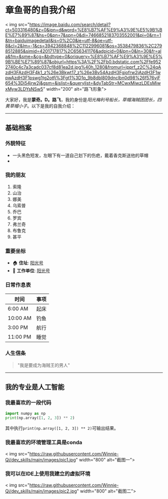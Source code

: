 # 章鱼哥的自我介绍

< img src="https://image.baidu.com/search/detail?ct=503316480&z=0&ipn=d&word=%E8%B7%AF%E9%A3%9E%E5%9B%BE%E7%89%87&hs=0&pn=7&spn=0&di=7466852183703552001&pi=0&rn=1&tn=baiduimagedetail&is=0%2C0&ie=utf-8&oe=utf-8&cl=2&lm=-1&cs=3942368848%2C1122996081&os=3538479836%2C2798512885&simid=4201717817%2C656341176&adpicid=0&lpn=0&ln=30&fr=ala&fm=&sme=&cg=&bdtype=0&oriquery=%E8%B7%AF%E9%A3%9E%E5%9B%BE%E7%89%87&objurl=https%3A%2F%2Fb0.bdstatic.com%2Ffe9522740c4c7a3cadc037cf8d81ea2d.jpg%40h_1280&fromurl=ipprf_z2C%24qAzdH3FAzdH3F4k1_z%26e3Bkwt17_z%26e3Bv54AzdH3Fgjofrw2jAzdH3F1wpwAzdH3F1pswg1tg2otfj%3Fgt1%3D1p_9b8dbl809dnclbn0d98%26f576vjF654%3Di54jrw2j&gsm=&islist=&querylist=&dyTabStr=MCwxMiwzLDEsMiwxMyw3LDYsNSw5" width="200" alt="路飞形象">

大家好，我是**蒙奇。D。路飞**，我的身份是*阳光梅利号船长，草帽海贼团团长，四黄草帽小子*。以下是我的自我介绍：

---

## 基础档案 

### 外貌特征 
- 一头黑色短发，左眼下有一道自己划下的伤疤，戴着香克斯送他的草帽
- 

### 我的朋友
1. 索隆
2. 山治
3. 娜美
4. 乌索普
5. 乔巴
6. 罗宾
7. 弗兰奇
8. 布鲁克
9. 甚平

### 重要坐标
- 🏠 **住址**: [阳光号](https://image.baidu.com/search/detail?ct=503316480&z=0&ipn=d&word=%E9%98%B3%E5%85%89%E5%8F%B7%E5%9B%BE%E7%89%87&hs=0&pn=5&spn=0&di=7469449779924172801&pi=0&rn=1&tn=baiduimagedetail&is=0%2C0&ie=utf-8&oe=utf-8&cl=2&lm=-1&cs=1980880038%2C186115765&os=934338895%2C100558070&simid=3466581755%2C150063027&adpicid=0&lpn=0&ln=30&fr=ala&fm=&sme=&cg=&bdtype=0&oriquery=%E9%98%B3%E5%85%89%E5%8F%B7%E5%9B%BE%E7%89%87&objurl=https%3A%2F%2Fpic.rmb.bdstatic.com%2Fbjh%2Fevents%2F9cd688531d883e5d46f1d39ca66368d47479.jpeg%40h_1280&fromurl=ipprf_z2C%24qAzdH3FAzdH3F4k1_z%26e3Bkwt17_z%26e3Bv54AzdH3Fgjofrw2jAzdH3F1wpwAzdH3F1pswg1tg2otfj%3Fgt1%3D1p_9amaann0addn9n8ndml%26f576vjF654%3Di54jrw2j&gsm=&islist=&querylist=&dyTabStr=MCwxMiwzLDEsMiwxMyw3LDYsNSw5) 
- 🏢 **工作单位**: [阳光号](https://image.baidu.com/search/detail?ct=503316480&z=0&ipn=d&word=%E9%98%B3%E5%85%89%E5%8F%B7%E5%9B%BE%E7%89%87&hs=0&pn=5&spn=0&di=7469449779924172801&pi=0&rn=1&tn=baiduimagedetail&is=0%2C0&ie=utf-8&oe=utf-8&cl=2&lm=-1&cs=1980880038%2C186115765&os=934338895%2C100558070&simid=3466581755%2C150063027&adpicid=0&lpn=0&ln=30&fr=ala&fm=&sme=&cg=&bdtype=0&oriquery=%E9%98%B3%E5%85%89%E5%8F%B7%E5%9B%BE%E7%89%87&objurl=https%3A%2F%2Fpic.rmb.bdstatic.com%2Fbjh%2Fevents%2F9cd688531d883e5d46f1d39ca66368d47479.jpeg%40h_1280&fromurl=ipprf_z2C%24qAzdH3FAzdH3F4k1_z%26e3Bkwt17_z%26e3Bv54AzdH3Fgjofrw2jAzdH3F1wpwAzdH3F1pswg1tg2otfj%3Fgt1%3D1p_9amaann0addn9n8ndml%26f576vjF654%3Di54jrw2j&gsm=&islist=&querylist=&dyTabStr=MCwxMiwzLDEsMiwxMyw3LDYsNSw5)

### 日常作息表
| 时间       | 事项 |
|------------|----|
| 6:00 AM    | 起床 |
| 10:00 AM   | 钓鱼 |
| 3:00 PM    | 航行 |
| 11:00 PM   | 睡觉 |

### 人生信条
> "我是要成为海贼王的男人"
---

## 我的专业是人工智能
### 我最喜欢的一段代码

```python
import numpy as np
print(np.array([1, 2, 3]) ** 2)
```
其中执行`print(np.array([1, 2, 3]) ** 2)`可输出结果。

### 我最喜欢的环境管理工具是conda
< img src="https://raw.githubusercontent.com/Winnie-Qi/dev_skills/main/images/pic1.jpg" width="800" alt="截图一">

### 我可以在IDE上使用我建立的虚拟环境
< img src="https://raw.githubusercontent.com/Winnie-Qi/dev_skills/main/images/pic2.jpg" width="800" alt="截图二">